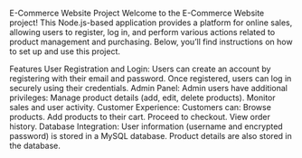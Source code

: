E-Commerce Website Project
Welcome to the E-Commerce Website project! This Node.js-based application provides a platform for online sales, allowing users to register, log in, and perform various actions 
related to product management and purchasing. Below, you’ll find instructions on how to set up and use this project.

Features
User Registration and Login:
Users can create an account by registering with their email and password.
Once registered, users can log in securely using their credentials.
Admin Panel:
Admin users have additional privileges:
Manage product details (add, edit, delete products).
Monitor sales and user activity.
Customer Experience:
Customers can:
Browse products.
Add products to their cart.
Proceed to checkout.
View order history.
Database Integration:
User information (username and encrypted password) is stored in a MySQL database.
Product details are also stored in the database.
